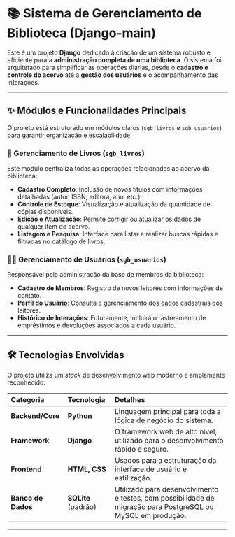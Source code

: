 # 📚 Sistema de Gerenciamento de Biblioteca (Django-main)

Este é um projeto **Django** dedicado à criação de um sistema robusto e eficiente para a **administração completa de uma biblioteca**. O sistema foi arquitetado para simplificar as operações diárias, desde o **cadastro e controle do acervo** até a **gestão dos usuários** e o acompanhamento das interações.

---

## ✨ Módulos e Funcionalidades Principais

O projeto está estruturado em módulos claros (`sgb_livros` e `sgb_usuarios`) para garantir organização e escalabilidade:

### 📖 Gerenciamento de Livros (`sgb_livros`)

Este módulo centraliza todas as operações relacionadas ao acervo da biblioteca:
* **Cadastro Completo**: Inclusão de novos títulos com informações detalhadas (autor, ISBN, editora, ano, etc.).
* **Controle de Estoque**: Visualização e atualização da quantidade de cópias disponíveis.
* **Edição e Atualização**: Permite corrigir ou atualizar os dados de qualquer item do acervo.
* **Listagem e Pesquisa**: Interface para listar e realizar buscas rápidas e filtradas no catálogo de livros.

### 🧑‍💻 Gerenciamento de Usuários (`sgb_usuarios`)

Responsável pela administração da base de membros da biblioteca:
* **Cadastro de Membros**: Registro de novos leitores com informações de contato.
* **Perfil do Usuário**: Consulta e gerenciamento dos dados cadastrais dos leitores.
* **Histórico de Interações**: Futuramente, incluirá o rastreamento de empréstimos e devoluções associados a cada usuário.

---

## 🛠️ Tecnologias Envolvidas

O projeto utiliza um *stack* de desenvolvimento web moderno e amplamente reconhecido:

| Categoria | Tecnologia | Detalhes |
| :--- | :--- | :--- |
| **Backend/Core** | **Python** | Linguagem principal para toda a lógica de negócio do sistema. |
| **Framework** | **Django** | O framework web de alto nível, utilizado para o desenvolvimento rápido e seguro. |
| **Frontend** | **HTML, CSS** | Usados para a estruturação da interface de usuário e estilização. |
| **Banco de Dados** | **SQLite** (padrão) | Utilizado para desenvolvimento e testes, com possibilidade de migração para PostgreSQL ou MySQL em produção. |

---
